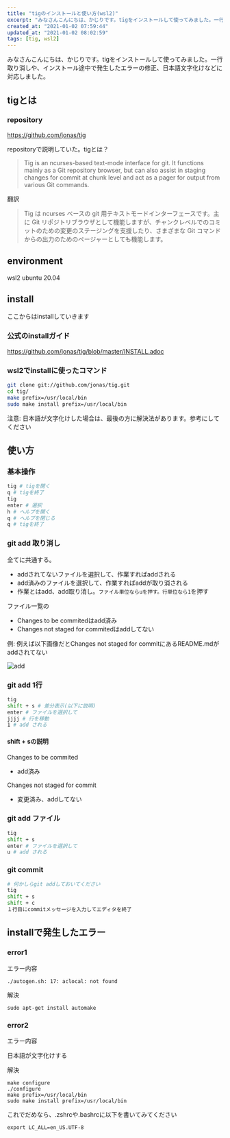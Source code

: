 ```yaml
---
title: "tigのインストールと使い方(wsl2)"
excerpt: "みなさんこんにちは、かじりです。tigをインストールして使ってみました。一行取り消しや、インストール途中で発生したエラーの修正、日本語文字化けなどに対応しました。"
created_at: "2021-01-02 07:59:44"
updated_at: "2021-01-02 08:02:59"
tags: [tig, wsl2]
---
```


みなさんこんにちは、かじりです。tigをインストールして使ってみました。一行取り消しや、インストール途中で発生したエラーの修正、日本語文字化けなどに対応しました。

## tigとは
### repository
https://github.com/jonas/tig

repositoryで説明していた。tigとは？

> Tig is an ncurses-based text-mode interface for git. It functions mainly as a Git repository browser, but can also assist in staging changes for commit at chunk level and act as a pager for output from various Git commands.

翻訳

> Tig は ncurses ベースの git 用テキストモードインターフェースです。主に Git リポジトリブラウザとして機能しますが、チャンクレベルでのコミットのための変更のステージングを支援したり、さまざまな Git コマンドからの出力のためのページャーとしても機能します。

## environment
wsl2 ubuntu 20.04

## install
ここからはinstallしていきます

### 公式のinstallガイド
https://github.com/jonas/tig/blob/master/INSTALL.adoc

### wsl2でinstallに使ったコマンド
```bash
git clone git://github.com/jonas/tig.git
cd tig/
make prefix=/usr/local/bin
sudo make install prefix=/usr/local/bin
```

注意: 日本語が文字化けした場合は、最後の方に解決法があります。参考にしてください

## 使い方

### 基本操作

```bash
tig # tigを開く
q # tigを終了
tig
enter # 選択
h # ヘルプを開く
q # ヘルプを閉じる
q # tigを終了
```

### git add 取り消し

全てに共通する。
- addされてないファイルを選択して、作業すればaddされる
- add済みのファイルを選択して、作業すればaddが取り消される
- 作業とはadd、add取り消し。`ファイル単位ならuを押す。行単位なら1`を押す

ファイル一覧の
- Changes to be commitedはadd済み
- Changes not staged for commitedはaddしてない

例: 例えば以下画像だとChanges not staged for commitにあるREADME.mdがaddされてない

![add](assets/blog/installation-and-usage-of-tig-wsl2/add.png)

### git add 1行

```bash
tig
shift + s # 差分表示(以下に説明)
enter # ファイルを選択して
jjjj # 行を移動
1 # add される
```

#### shift + sの説明

Changes to be commited
- add済み

Changes not staged for commit
- 変更済み、addしてない

### git add ファイル

```bash
tig
shift + s
enter # ファイルを選択して
u # add される
```

### git commit

```bash
# 何かしらgit addしておいてください
tig
shift + s
shift + c
１行目にcommitメッセージを入力してエディタを終了
```

## installで発生したエラー

### error1

エラー内容

```
./autogen.sh: 17: aclocal: not found
```

解決

```
sudo apt-get install automake
```

### error2

エラー内容

日本語が文字化けする

解決

```
make configure
./configure
make prefix=/usr/local/bin
sudo make install prefix=/usr/local/bin
```

これでだめなら、.zshrcや.bashrcに以下を書いてみてください

```
export LC_ALL=en_US.UTF-8
```
